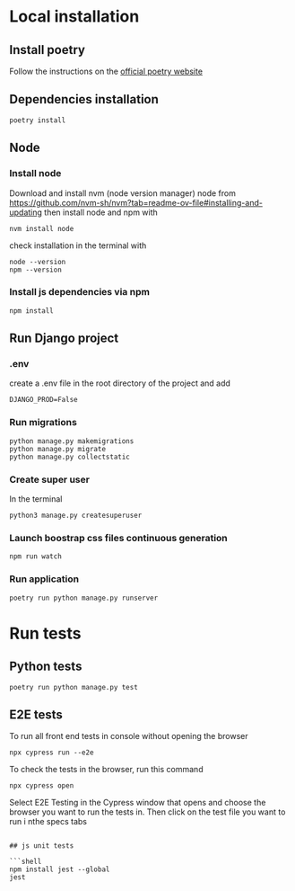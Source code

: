 # Local installation

## Install poetry

Follow the instructions on the [official poetry website](https://python-poetry.org/docs/#installation)

## Dependencies installation
```
poetry install
```

## Node
### Install node
Download and install nvm (node version manager) node from https://github.com/nvm-sh/nvm?tab=readme-ov-file#installing-and-updating then install node and npm with
```
nvm install node
```

check installation in the terminal with
```
node --version
npm --version
```
### Install js dependencies via npm

``` 
npm install
```

## Run Django project

### .env

create a .env file in the root directory of the project and add
```
DJANGO_PROD=False
```

### Run migrations

```
python manage.py makemigrations
python manage.py migrate
python manage.py collectstatic
```

### Create super user 

In the terminal 
```
python3 manage.py createsuperuser
```

### Launch boostrap css files continuous generation

```
npm run watch
```

### Run application

```
poetry run python manage.py runserver
```

# Run tests

## Python tests
```
poetry run python manage.py test
```

## E2E tests

To run all front end tests in console without opening the browser
```
npx cypress run --e2e
```

To check the tests in the browser, run this command
```
npx cypress open
```
Select E2E Testing in the Cypress window that opens and choose the browser you want to run the tests in.
Then click on the test file you want to run i nthe specs tabs

```

## js unit tests

```shell
npm install jest --global
jest
```
